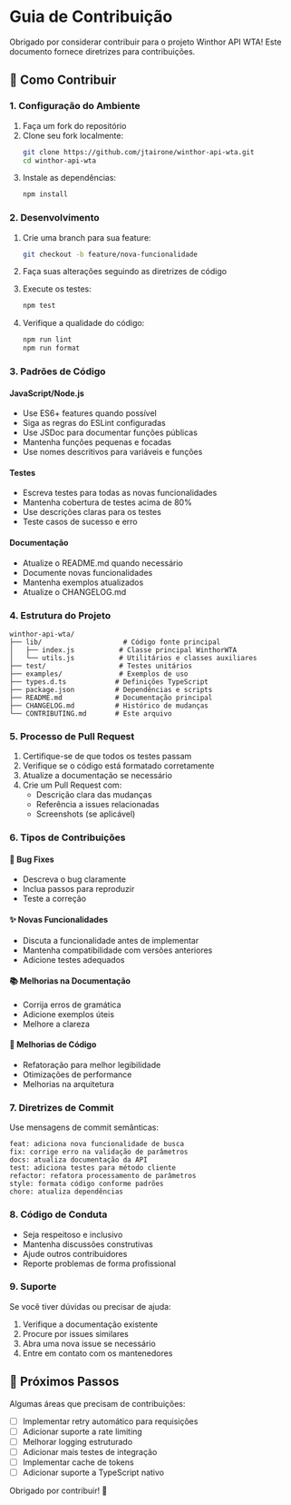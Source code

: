 # Guia de Contribuição

Obrigado por considerar contribuir para o projeto Winthor API WTA! Este documento fornece diretrizes para contribuições.

## 🚀 Como Contribuir

### 1. Configuração do Ambiente

1. Faça um fork do repositório
2. Clone seu fork localmente:
   ```bash
   git clone https://github.com/jtairone/winthor-api-wta.git
   cd winthor-api-wta
   ```
3. Instale as dependências:
   ```bash
   npm install
   ```

### 2. Desenvolvimento

1. Crie uma branch para sua feature:
   ```bash
   git checkout -b feature/nova-funcionalidade
   ```

2. Faça suas alterações seguindo as diretrizes de código

3. Execute os testes:
   ```bash
   npm test
   ```

4. Verifique a qualidade do código:
   ```bash
   npm run lint
   npm run format
   ```

### 3. Padrões de Código

#### JavaScript/Node.js
- Use ES6+ features quando possível
- Siga as regras do ESLint configuradas
- Use JSDoc para documentar funções públicas
- Mantenha funções pequenas e focadas
- Use nomes descritivos para variáveis e funções

#### Testes
- Escreva testes para todas as novas funcionalidades
- Mantenha cobertura de testes acima de 80%
- Use descrições claras para os testes
- Teste casos de sucesso e erro

#### Documentação
- Atualize o README.md quando necessário
- Documente novas funcionalidades
- Mantenha exemplos atualizados
- Atualize o CHANGELOG.md

### 4. Estrutura do Projeto

```
winthor-api-wta/
├── lib/                    # Código fonte principal
│   ├── index.js           # Classe principal WinthorWTA
│   └── utils.js           # Utilitários e classes auxiliares
├── test/                  # Testes unitários
├── examples/              # Exemplos de uso
├── types.d.ts            # Definições TypeScript
├── package.json          # Dependências e scripts
├── README.md             # Documentação principal
├── CHANGELOG.md          # Histórico de mudanças
└── CONTRIBUTING.md       # Este arquivo
```

### 5. Processo de Pull Request

1. Certifique-se de que todos os testes passam
2. Verifique se o código está formatado corretamente
3. Atualize a documentação se necessário
4. Crie um Pull Request com:
   - Descrição clara das mudanças
   - Referência a issues relacionadas
   - Screenshots (se aplicável)

### 6. Tipos de Contribuições

#### 🐛 Bug Fixes
- Descreva o bug claramente
- Inclua passos para reproduzir
- Teste a correção

#### ✨ Novas Funcionalidades
- Discuta a funcionalidade antes de implementar
- Mantenha compatibilidade com versões anteriores
- Adicione testes adequados

#### 📚 Melhorias na Documentação
- Corrija erros de gramática
- Adicione exemplos úteis
- Melhore a clareza

#### 🔧 Melhorias de Código
- Refatoração para melhor legibilidade
- Otimizações de performance
- Melhorias na arquitetura

### 7. Diretrizes de Commit

Use mensagens de commit semânticas:

```
feat: adiciona nova funcionalidade de busca
fix: corrige erro na validação de parâmetros
docs: atualiza documentação da API
test: adiciona testes para método cliente
refactor: refatora processamento de parâmetros
style: formata código conforme padrões
chore: atualiza dependências
```

### 8. Código de Conduta

- Seja respeitoso e inclusivo
- Mantenha discussões construtivas
- Ajude outros contribuidores
- Reporte problemas de forma profissional

### 9. Suporte

Se você tiver dúvidas ou precisar de ajuda:

1. Verifique a documentação existente
2. Procure por issues similares
3. Abra uma nova issue se necessário
4. Entre em contato com os mantenedores

## 🎯 Próximos Passos

Algumas áreas que precisam de contribuições:

- [ ] Implementar retry automático para requisições
- [ ] Adicionar suporte a rate limiting
- [ ] Melhorar logging estruturado
- [ ] Adicionar mais testes de integração
- [ ] Implementar cache de tokens
- [ ] Adicionar suporte a TypeScript nativo

Obrigado por contribuir! 🚀 